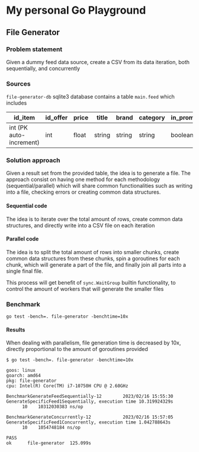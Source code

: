 # My personal Go Playground

## File Generator

### Problem statement

Given a dummy feed data source, create a CSV from its data iteration, both sequentially, and concurrently

### Sources

`file-generator-db` sqlite3 database contains a table `main.feed` which includes

| id_item                 | id_offer | price | title  | brand  | category | in_promo |
|-------------------------|----------|-------|--------|--------|----------|----------|
| int (PK auto-increment) | int      | float | string | string | string   | boolean  |

### Solution approach

Given a result set from the provided table, the idea is to generate a file.
The approach consist on having one method for each methodology (sequential/parallel)
which will share common functionalities such as writing into a file, checking errors or
creating common data structures.

#### Sequential code
The idea is to iterate over the total amount of rows, create common data structures,
and directly write into a CSV file on each iteration

#### Parallel code
The idea is to split the total amount of rows into smaller chunks, create common data
structures from these chunks, spin a goroutines for each chunk, which will generate a
part of the file, and finally join all parts into a single final file.

This process will get benefit of `sync.WaitGroup` builtin functionality, to control
the amount of workers that will generate the smaller files

### Benchmark

```shell
go test -bench=. file-generator -benchtime=10x
```

#### Results

When dealing with parallelism, file generation time is decreased by 10x,
directly proportional to the amount of goroutines provided

```shell
$ go test -bench=. file-generator -benchtime=10x

goos: linux
goarch: amd64
pkg: file-generator
cpu: Intel(R) Core(TM) i7-10750H CPU @ 2.60GHz

BenchmarkGenerateFeedSequentially-12    	2023/02/16 15:55:30 GenerateSpecificFeed1Sequentially, execution time 10.319924329s
      10	10312030383 ns/op

BenchmarkGenerateConcurrently-12        	2023/02/16 15:57:05 GenerateSpecificFeed1Concurrently, execution time 1.042788643s
      10	1054748184 ns/op

PASS
ok  	file-generator	125.099s
```
